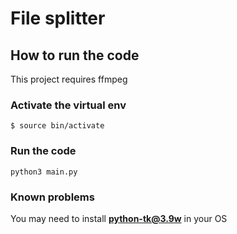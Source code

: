 # File splitter

## How to run the code
This project requires ffmpeg

### Activate the virtual env
```
$ source bin/activate
```

### Run the code
```
python3 main.py
```

### Known problems

You may need to install <b>python-tk@3.9w</b> in your OS